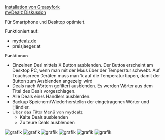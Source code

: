 [Installation von Greasyfork](https://greasyfork.org/de/scripts/522038-mydealz-manager)  
[myDealz Diskussion](https://www.mydealz.de/diskussion/tampermonkey-script-fur-mydealz-2299700)

Für Smartphone und Desktop optimiert.

Funktioniert auf:
- mydealz.de
- preisjaeger.at

Funktionen
- Einzelnen Deal mittels X Button ausblenden. Der Button erscheint am Desktop PC, wenn man mit der Maus über der Temperatur schwebt. Auf Touchscreen Geräten muss man 1x auf die Temperatur tippen, damit der Button zum Ausblenden angezeigt wird
- Deals nach Wörtern gefiltert ausblenden. Es werden Wörter aus dem Titel des Deals vorgeschlagen.
- Alle Deals eines Händlers ausblenden.
- Backup Speichern/Wiederherstellen der eingetragenen Wörter und Händler.
- Über das Filter Menü von mydealz:
    - Kalte Deals ausblenden
    - Zu teure Deals ausblenden
  
![grafik](https://github.com/user-attachments/assets/865d5adb-06e6-42a8-bcb5-8c20a56d24c6)
![grafik](https://github.com/user-attachments/assets/c97b72cc-b9a6-4a32-911d-c8214754a959)
![grafik](https://github.com/user-attachments/assets/6506adca-75a5-49b0-ae1a-d85c55a2439b)
![grafik](https://github.com/user-attachments/assets/477abafe-6d4d-4069-9548-ec41081b2e0f)
![grafik](https://github.com/user-attachments/assets/aba4baa1-de27-49d5-ab5b-344cacc45265)
![grafik](https://github.com/user-attachments/assets/856112a9-cda6-4472-8d02-928578ea1a48)
